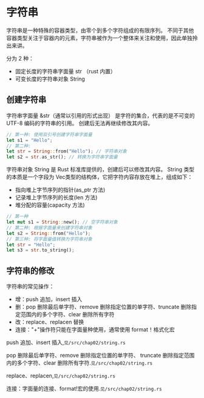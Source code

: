 # 字符串

字符串是一种特殊的容器类型，由零个到多个字符组成的有限序列。
不同于其他容器类型关注于容器内的元素，字符串被作为一个整体来关注和使用，因此单独拎出来讲。

分为 2 种：

- 固定长度的字符串字面量 str （rust 内置）
- 可变长度的字符串对象 String

## 创建字符串

字符串字面量 &str（通常以引用的形式出现） 是字符的集合，代表的是不可变的 UTF-8 编码的字符串的引用。
创建后无法再继续修改其内容。

```rust
// 第一种: 使用双引号创建字符串字面量
let s1 = "Hello";
// 第二种:
let str = String::from("Hello"); // 字符串对象
let s2 = str.as_str(); // 转换为字符串字面量
```

字符串对象 String 是 Rust 标准库提供的，创建后可以修改其内容。
String 类型的本质是一个字段为 Vec<u8>类型的结构体，它把字符内容存放在堆上，组成如下：

- 指向堆上字节序列的指针(as_ptr 方法)
- 记录堆上字节序列的长度(len 方法)
- 堆分配的容量(capacity 方法)

```rust
// 第一种
let mut s1 = String::new(); // 空字符串对象
// 第二种: 根据字面量来创建字符串对象
let s2 = String::from("Hello");
// 第三种: 将字面量值转换为字符串对象
let str = "Hello";
let s3 = str.to_string();
```

## 字符串的修改

字符串的常见操作：

- 增：push 追加，insert 插入
- 删：pop 删除最后单字符、remove 删除指定位置的单字符、truncate 删除指定范围内的多个字符、clear 删除所有字符
- 改：replace、replacen 替换
- 连接："+"操作符只能在字面量种使用，通常使用 format！格式化宏

push 追加、insert 插入,`见/src/chap02/string.rs`

pop 删除最后单字符、remove 删除指定位置的单字符、
truncate 删除指定范围内的多个字符、clear 删除所有字符.`见/src/chap02/string.rs`

replace、replacen,`见/src/chap02/string.rs`

连接：字面量的连接、format!宏的使用.`见/src/chap02/string.rs`
